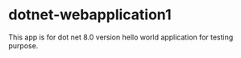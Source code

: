 # dotnet-webapplication1
This app is for dot net 8.0 version hello world application for testing purpose.
